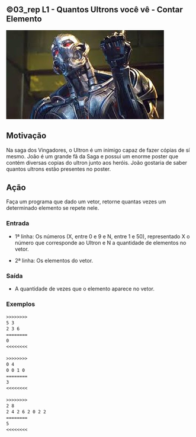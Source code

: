 ## ©03_rep L1 - Quantos Ultrons você vê - Contar Elemento


![](__capa.jpg)

## Motivação

Na saga dos Vingadores, o Ultron é um inimigo capaz de fazer cópias de sí mesmo. João é um grande fã da Saga e possui um enorme poster que contém diversas copias do ultron junto aos heróis. João gostaria de saber quantos ultrons estão presentes no poster.

## Ação

Faça um programa que dado um vetor, retorne quantas vezes um determinado elemento se repete nele.

### Entrada

* 1ª linha: Os números (X, entre 0 e 9 e N, entre 1 e 50), representado X o número que corresponde ao Ultron e N a quantidade de elementos no vetor.

* 2ª linha: Os elementos do vetor.

### Saída

* A quantidade de vezes que o elemento aparece no vetor.

### Exemplos

```
>>>>>>>>
5 3
2 3 6
========
0
<<<<<<<<

>>>>>>>>
0 4
0 0 1 0
========
3
<<<<<<<<

>>>>>>>>
2 8
2 4 2 6 2 0 2 2
========
5
<<<<<<<<
```

